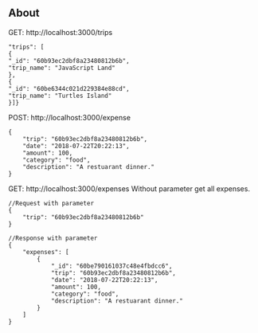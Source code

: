 ## About

GET: http://localhost:3000/trips

```
"trips": [
{
"_id": "60b93ec2dbf8a23480812b6b",
"trip_name": "JavaScript Land"
},
{
"_id": "60be6344c021d229384e88cd",
"trip_name": "Turtles Island"
}]}
```

POST: http://localhost:3000/expense

```
{
    "trip": "60b93ec2dbf8a23480812b6b",
    "date": "2018-07-22T20:22:13",
    "amount": 100,
    "category": "food",
    "description": "A restuarant dinner."
}
```

GET: http://localhost:3000/expenses
Without parameter get all expenses.

```
//Request with parameter
{
    "trip": "60b93ec2dbf8a23480812b6b"
}
```

```
//Response with parameter
{
    "expenses": [
        {
            "_id": "60be790161037c48e4fbdcc6",
            "trip": "60b93ec2dbf8a23480812b6b",
            "date": "2018-07-22T20:22:13",
            "amount": 100,
            "category": "food",
            "description": "A restuarant dinner."
        }
    ]
}

```
